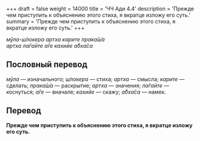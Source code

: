 +++
draft = false
weight = 14000
title = 'ЧЧ Ади 4.4'
description = 'Прежде чем приступить к объяснению этого стиха, я вкратце изложу его суть.'
summary = 'Прежде чем приступить к объяснению этого стиха, я вкратце изложу его суть.'
+++

_мӯла-ш́локера артха карите прака̄ш́а  
артха ла̄га̄ите а̄ге кахийе а̄бха̄са_

## Пословный перевод

_мӯла_ — изначального; _ш́локера_ — стиха; _артха_ — смысла; _карите_ — сделать; _прака̄ш́а_ — раскрытие; _артха_ — значения; _ла̄га̄ите_ — коснуться; _а̄ге_ — вначале; _кахийе_ — скажу; _а̄бха̄са_ — намек.

## Перевод

**Прежде чем приступить к объяснению этого стиха, я вкратце изложу его суть.**
